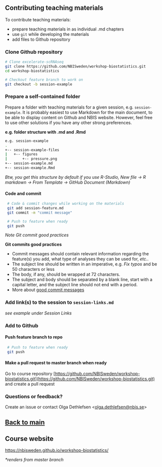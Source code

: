 ## Contributing teaching materials

To contribute teaching materials:
- prepare teaching materials in as individual .md chapters
- use `git` while developing the materials
- add files to Github repository


### Clone Github repository
```bash
# Clone excelerate-scRNAseq
git clone https://github.com/NBISweden/workshop-biostatistics.git
cd workshop-biostatistics

# Checkout feature branch to work on
git checkout -b session-example
```

### Prepare a self-contained folder
Prepare a folder with teaching materials for a given session, e.g. `session-example`. It is probably easiest to use Markdown for the main document, to be able to display content on Github and NBIS website. However, feel free to use other solutions if you have any other strong preferences.

**e.g. folder structure with .md and .Rmd**

```bash
e.g. session-example
.
+-- session-example-files
|   +-- figures
|       +-- pressure.png
+-- session-example.md
+-- session-example.Rmd
```

*Btw, you get this structure by default if you use R-Studio, New file -> R markdown -> From Template -> GitHub Document (Markdown)*

#### Code and commit
``` bash
 # Code & commit changes while working on the materials
 git add session-feature.md
 git commit -m "commit message"

 # Push to feature when ready
 git push
 ```

 _Note Git commit good practices_

 **Git commits good practices**
 - Commit messages should contain relevant information regarding the feature(s) you add, what type of analyses they can be used for, *etc.*.
 - The subject line should be written in an imperative, e.g. *Fix typos* and be 50 characters or less
 - The body, if any, should be wrapped at 72 characters.
 - The subject and body should be separated by a blank line, start with a capital letter, and the subject line should not end with a period.
 - More about [good commit messages][git-commits]

### Add link(s) to the session to `session-links.md`
_see example under Session Links_

### Add to Github

#### Push feature branch to repo

 ``` bash
  # Push to feature when ready
  git push
  ```

#### Make a pull request to master branch when ready
Go to course repository [https://github.com/NBISweden/workshop-biostatistics.git](https://github.com/NBISweden/workshop-biostatistics.git) and create a pull request

### Questions or feedback?
Create an issue or contact Olga Dethlefsen <<olga.dethlefsen@nbis.se>>

## [Back to main](README.md)

## Course website
https://nbisweden.github.io/workshop-biostatistics/

_*renders from master branch_


[git-commits]: https://chris.beams.io/posts/git-commit/
